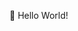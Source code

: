 👋 Hello World!

<!---
zongqiooi/zongqiooi is a ✨ special ✨ repository because its `README.md` (this file) appears on your GitHub profile.
You can click the Preview link to take a look at your changes.
--->
